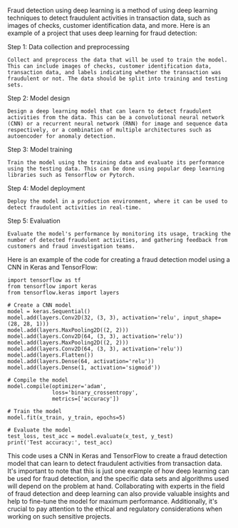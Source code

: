 Fraud detection using deep learning is a method of using deep learning techniques to detect fraudulent activities in transaction data, such as images of checks, customer identification data, and more. Here is an example of a project that uses deep learning for fraud detection:

Step 1: Data collection and preprocessing

    Collect and preprocess the data that will be used to train the model. This can include images of checks, customer identification data, transaction data, and labels indicating whether the transaction was fraudulent or not. The data should be split into training and testing sets.

Step 2: Model design

    Design a deep learning model that can learn to detect fraudulent activities from the data. This can be a convolutional neural network (CNN) or a recurrent neural network (RNN) for image and sequence data respectively, or a combination of multiple architectures such as autoencoder for anomaly detection.

Step 3: Model training

    Train the model using the training data and evaluate its performance using the testing data. This can be done using popular deep learning libraries such as Tensorflow or Pytorch.

Step 4: Model deployment

    Deploy the model in a production environment, where it can be used to detect fraudulent activities in real-time.

Step 5: Evaluation

    Evaluate the model's performance by monitoring its usage, tracking the number of detected fraudulent activities, and gathering feedback from customers and fraud investigation teams.

Here is an example of the code for creating a fraud detection model using a CNN in Keras and TensorFlow:

    import tensorflow as tf
    from tensorflow import keras
    from tensorflow.keras import layers

    # Create a CNN model
    model = keras.Sequential()
    model.add(layers.Conv2D(32, (3, 3), activation='relu', input_shape=(28, 28, 1)))
    model.add(layers.MaxPooling2D((2, 2)))
    model.add(layers.Conv2D(64, (3, 3), activation='relu'))
    model.add(layers.MaxPooling2D((2, 2)))
    model.add(layers.Conv2D(64, (3, 3), activation='relu'))
    model.add(layers.Flatten())
    model.add(layers.Dense(64, activation='relu'))
    model.add(layers.Dense(1, activation='sigmoid'))

    # Compile the model
    model.compile(optimizer='adam',
                  loss='binary_crossentropy',
                  metrics=['accuracy'])

    # Train the model
    model.fit(x_train, y_train, epochs=5)

    # Evaluate the model
    test_loss, test_acc = model.evaluate(x_test, y_test)
    print('Test accuracy:', test_acc)

This code uses a CNN in Keras and TensorFlow to create a fraud detection model that can learn to detect fraudulent activities from transaction data. It's important to note that this is just one example of how deep learning can be used for fraud detection, and the specific data sets and algorithms used will depend on the problem at hand. Collaborating with experts in the field of fraud detection and deep learning can also provide valuable insights and help to fine-tune the model for maximum performance. Additionally, it's crucial to pay attention to the ethical and regulatory considerations when working on such sensitive projects.
